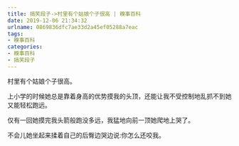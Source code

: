 ```yaml
---
title: 搞笑段子->村里有个姑娘个子很高 | 糗事百科
date: 2019-12-06 21:34:32
urlname: 0869836dfc7ae33d2a45ef05288a7eac
tags: 
- 糗事百科
categories:
- 糗事百科
- 搞笑段子
---
```

村里有个姑娘个子很高。

上小学的时候她总是靠着身高的优势摸我的头顶，还能让我不受控制地乱抓不到她又能轻松跑远。

仅有一回她摸完我头箭般跑没多远，我猛地向前一顶她爬地上哭了。

不会儿她坐起来揉着自己的后臀边哭边说:你怎么还咬我。


